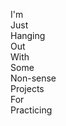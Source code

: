 <p>
I'm <br>
Just <br>
Hanging <br>
Out <br>
With <br>
Some <br>
Non-sense <br>
Projects <br>
For <br>
Practicing <br>

</p>
